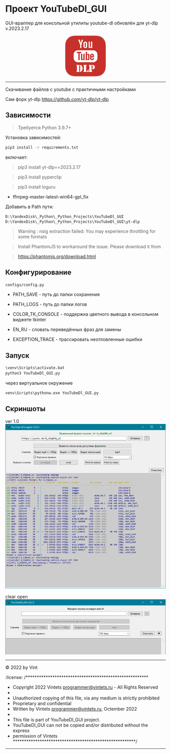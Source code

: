 
# Проект YouTubeDl_GUI

GUI-враппер для консольной утилиты youtube-dl обновлён для yt-dlp v.2023.2.17

<div align="center">
<!-- ![YouTubeDl_GUI](https://github.com/Vintets/YouTubeDl_GUI/raw/master/zYouTubeDl_GUI_development/YT-DLP_128.png)  -->
<a href="#readme" target="_blank">
<img src="https://github.com/Vintets/YouTubeDl_GUI/raw/master/zYouTubeDl_GUI_development/YT-DLP_128.png" height="128"/>
</a>
</div>

---------------------------------------------------------


Скачивание файлов с youtube c практичными настройками

Сам форк yt-dlp
https://github.com/yt-dlp/yt-dlp


## Зависимости

> Требуется Python 3.9.7+

Установка зависимостей:
```sh
pip3 install -r requirements.txt
```
включает:
> pip3 install yt-dlp==2023.2.17

> pip3 install pyperclip

> pip3 install loguru

+ ffmpeg-master-latest-win64-gpl_fix



Добавить в Path пути:

```
D:\YandexDisk\_Python\_Python_Projects\YouTubeDl_GUI
D:\YandexDisk\_Python\_Python_Projects\YouTubeDl_GUI\yt-dlp
```


> Warning : nsig extraction failed: You may experience throttling for some formats

> Install PhantomJS to workaround the issue. Please download it from

> https://phantomjs.org/download.html

## Конфигурирование

`configs/config.py`

- PATH_SAVE - путь до папки сохранения
- PATH_LOGS - путь до папки логов
- COLOR_TK_CONSOLE - поддержка цветного вывода в консольном виджете tkinter

- EN_RU - словать переведённых фраз для замены
- EXCEPTION_TRACE - трассировать неотловленные ошибки

## Запуск

```cmd
\venv\Scripts\activate.bat
python3 YouTubeDl_GUI.py
```

через виртуальное окружение
```cmd
venv\Scripts\pythonw.exe YouTubeDl_GUI.py
```

## Скриншоты

ver 1.0
![Скриншот работы скрипта](https://github.com/Vintets/YouTubeDl_GUI/raw/master/screenshots/2022-10-20_13-52-15_screenshot_1.png)

clear open
![Скриншот работы скрипта](https://github.com/Vintets/YouTubeDl_GUI/raw/master/screenshots/2022-10-21_14-10-10_screenshot_2.png)


<!--
## Структура скрипта
-->

____

:copyright: 2022 by Vint

:license:
/*******************************************************
 * Copyright 2022 Vintets <programmer@vintets.ru> - All Rights Reserved
 *
 * Unauthorized copying of this file, via any medium is strictly prohibited
 * Proprietary and confidential
 * Written by Vintets <programmer@vintets.ru>, Octember 2022
 *
 * This file is part of YouTubeDl_GUI project.
 * YouTubeDl_GUI can not be copied and/or distributed without the express
 * permission of Vintets
*******************************************************/

____


<!-- 
> Примичание: ...
-->
